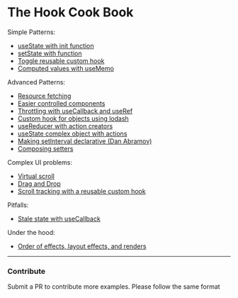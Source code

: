 # The Hook Cook Book

Simple Patterns: 
- [useState with init function](https://codesandbox.io/s/92r9yrmnyo)
- [setState with function](https://codesandbox.io/s/w6xynq3z9l)
- [Toggle reusable custom hook](https://codesandbox.io/s/zrjn39qqwx)
- [Computed values with useMemo](https://codesandbox.io/s/v80068jq40)

Advanced Patterns: 
- [Resource fetching](https://codesandbox.io/s/9z4l2po0pw)
- [Easier controlled components](https://codesandbox.io/s/o97l3qzq5z)
- [Throttling with useCallback and useRef](https://codesandbox.io/s/qq8rl8lx96)
- [Custom hook for objects using lodash](https://codesandbox.io/s/v618v21x5y)
- [useReducer with action creators](https://codesandbox.io/s/rrryqpwovq)
- [useState complex object with actions](https://codesandbox.io/s/61qw22lp3z)
- [Making setInterval declarative (Dan Abramov)](https://codesandbox.io/s/105x531vkq)
- [Composing setters](https://codesandbox.io/s/composing-state-setters-g6kmq)

Complex UI problems:
- [Virtual scroll](https://codesandbox.io/s/214p1911yn)
- [Drag and Drop](https://codesandbox.io/s/v3x74022j5)
- [Scroll tracking with a reusable custom hook](https://codesandbox.io/s/r5r7w0697q)

Pitfalls:
- [Stale state with useCallback](https://codesandbox.io/s/p55wln789x)

Under the hood:
- [Order of effects, layout effects, and renders](https://codesandbox.io/s/rj6m9w531p)

<hr/>

### Contribute

Submit a PR to contribute more examples. Please follow the same format
